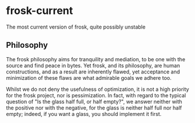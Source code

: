 frosk-current
=============

The most current version of frosk, quite possibly unstable

Philosophy
----------

The frosk philosophy aims for tranquility and mediation, to be one with the
source and find peace in bytes. Yet frosk, and its philosophy, are human
constructions, and as a result are inherently flawed, yet acceptance and
minimization of these flaws are what admirable goals we adhere too.

Whilst we do not deny the usefulness of optimization, it is not a high priority
for the frosk project, nor is pessimization. In fact, with regard to the
typical question of "Is the glass half full, or half empty?", we answer neither
with the positive nor with the negative, for the glass is neither half full nor
half empty; indeed, if you want a glass, you should implement it first.
